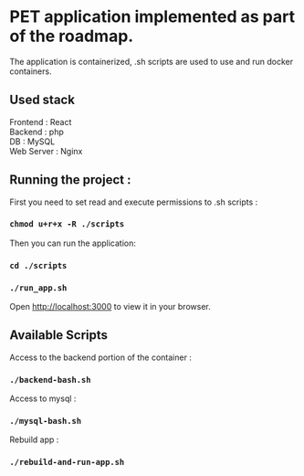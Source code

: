 # PET application implemented as part of the roadmap.

The application is containerized, .sh scripts are used to use and run docker containers.

## Used stack
Frontend : React \
Backend : php \
DB : MySQL \
Web Server : Nginx

## Running the project : 

First you need to set read and execute permissions to .sh scripts : 

### `chmod u+r+x -R ./scripts`

Then you can run the application: 

### `cd ./scripts`
### `./run_app.sh`

Open [http://localhost:3000](http://localhost:3000) to view it in your browser.


## Available Scripts

Access to the backend portion of the container : 
### `./backend-bash.sh`

Access to mysql :
### `./mysql-bash.sh`

Rebuild app :
### `./rebuild-and-run-app.sh`



